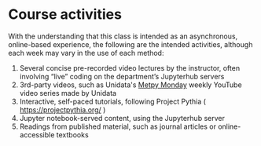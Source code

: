 # Course activities
With the understanding that this class is intended as an asynchronous, online-based experience, the following are the intended activities, although each week may vary in the use of each method:
1. Several concise pre-recorded video lectures by the instructor, often involving “live” coding on the department’s Jupyterhub servers
2. 3rd-party videos, such as Unidata's [Metpy Monday]( https://www.youtube.com/playlist?list=PLQut5OXpV-0ir4IdllSt1iEZKTwFBa7kO ) weekly YouTube video series made by Unidata 
3. Interactive, self-paced tutorials, following Project Pythia ( https://projectpythia.org/ )
4. Jupyter notebook-served content, using the Jupyterhub server
5. Readings from published material, such as journal articles or online-accessible textbooks
